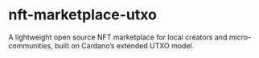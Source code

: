# nft-marketplace-utxo
A lightweight open source NFT marketplace for local creators and micro-communities, built on Cardano’s extended UTXO model.
